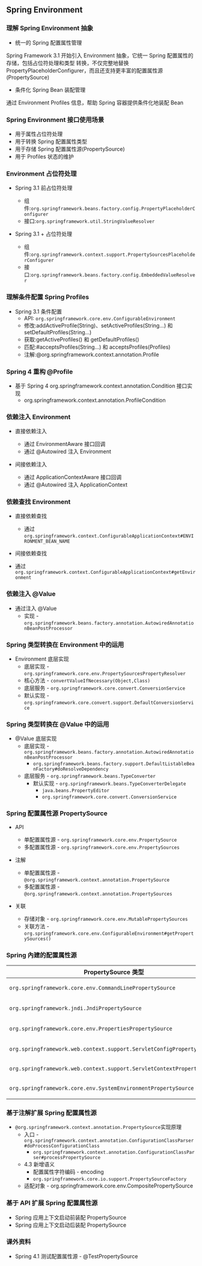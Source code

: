 ## Spring Environment

### 理解 Spring Environment 抽象

* 统一的 Spring 配置属性管理

Spring Framework 3.1 开始引入 Environment 抽象，它统一 Spring 配置属性的存储，包括占位符处理和类型 转换，不仅完整地替换 PropertyPlaceholderConfigurer，而且还支持更丰富的配置属性源(PropertySource)

* 条件化 Spring Bean 装配管理

通过 Environment Profiles 信息，帮助 Spring 容器提供条件化地装配 Bean

### Spring Environment 接口使用场景

* 用于属性占位符处理
* 用于转换 Spring 配置属性类型
* 用于存储 Spring 配置属性源(PropertySource)
* 用于 Profiles 状态的维护

### Environment 占位符处理

* Spring 3.1 前占位符处理
  * 组件:`org.springframework.beans.factory.config.PropertyPlaceholderConfigurer`
  * 接口:`org.springframework.util.StringValueResolver`

* Spring 3.1 + 占位符处理
  * 组件:`org.springframework.context.support.PropertySourcesPlaceholderConfigurer`
  * 接口:`org.springframework.beans.factory.config.EmbeddedValueResolver`

### 理解条件配置 Spring Profiles

* Spring 3.1 条件配置
  * API: `org.springframework.core.env.ConfigurableEnvironment`
  * 修改:addActiveProfile(String)、setActiveProfiles(String...) 和 setDefaultProfiles(String...)
  * 获取:getActiveProfiles() 和 getDefaultProfiles()
  * 匹配:#acceptsProfiles(String...) 和 acceptsProfiles(Profiles)
  * 注解:@org.springframework.context.annotation.Profile

### Spring 4 重构 @Profile

* 基于 Spring 4 org.springframework.context.annotation.Condition 接口实现
  * org.springframework.context.annotation.ProfileCondition

### 依赖注入 Environment

* 直接依赖注入
  * 通过 EnvironmentAware 接口回调
  * 通过 @Autowired 注入 Environment

* 间接依赖注入
  * 通过 ApplicationContextAware 接口回调
  * 通过 @Autowired 注入 ApplicationContext

### 依赖查找 Environment

* 直接依赖查找
  * 通过 `org.springframework.context.ConfigurableApplicationContext#ENVIRONMENT_BEAN_NAME`

* 间接依赖查找
* 通过 `org.springframework.context.ConfigurableApplicationContext#getEnvironment`

### 依赖注入 @Value

* 通过注入 @Value
  * 实现 - `org.springframework.beans.factory.annotation.AutowiredAnnotationBeanPostProcessor`

### Spring 类型转换在 Environment 中的运用

* Environment 底层实现
  * 底层实现 - `org.springframework.core.env.PropertySourcesPropertyResolver`
  * 核心方法 - `convertValueIfNecessary(Object,Class)`
  * 底层服务 - `org.springframework.core.convert.ConversionService`
  * 默认实现 -`org.springframework.core.convert.support.DefaultConversionService`

### Spring 类型转换在 @Value 中的运用

* @Value 底层实现
  * 底层实现 - `org.springframework.beans.factory.annotation.AutowiredAnnotationBeanPostProcessor`
    * `org.springframework.beans.factory.support.DefaultListableBeanFactory#doResolveDependency`
  * 底层服务 - `org.springframework.beans.TypeConverter`
    * 默认实现 - `org.springframework.beans.TypeConverterDelegate`
      * `java.beans.PropertyEditor`
      * `org.springframework.core.convert.ConversionService`

### Spring 配置属性源 PropertySource

* API
  * 单配置属性源 - `org.springframework.core.env.PropertySource`
  * 多配置属性源 - `org.springframework.core.env.PropertySources`

* 注解
  * 单配置属性源 - `@org.springframework.context.annotation.PropertySource` 
  * 多配置属性源 - `@org.springframework.context.annotation.PropertySources`

* 关联
  * 存储对象 - `org.springframework.core.env.MutablePropertySources`
  * 关联方法 - `org.springframework.core.env.ConfigurableEnvironment#getPropertySources()`

### Spring 內建的配置属性源

| PropertySource 类型                                          | 说明                      |
| ------------------------------------------------------------ | ------------------------- |
| `org.springframework.core.env.CommandLinePropertySource`     | 命令行配置属性源          |
| `org.springframework.jndi.JndiPropertySource`                | JDNI 配置属性源           |
| `org.springframework.core.env.PropertiesPropertySource`      | Properties 配置属性源     |
| `org.springframework.web.context.support.ServletConfigPropertySource` | Servlet 配置属性源        |
| `org.springframework.web.context.support.ServletContextPropertySource` | ServletContext 配置属性源 |
| `org.springframework.core.env.SystemEnvironmentPropertySource` | 环境变量配置属性源        |

### 基于注解扩展 Spring 配置属性源

* `@org.springframework.context.annotation.PropertySource`实现原理
  * 入口 - `org.springframework.context.annotation.ConfigurationClassParser#doProcessConfigurationClass`
    * `org.springframework.context.annotation.ConfigurationClassParser#processPropertySource`
  * 4.3 新增语义
    * 配置属性字符编码 - encoding
    * `org.springframework.core.io.support.PropertySourceFactory`
  * 适配对象 - org.springframework.core.env.CompositePropertySource

### 基于 API 扩展 Spring 配置属性源

* Spring 应用上下文启动前装配 PropertySource
* Spring 应用上下文启动后装配 PropertySource

### 课外资料

* Spring 4.1 测试配置属性源 - @TestPropertySource